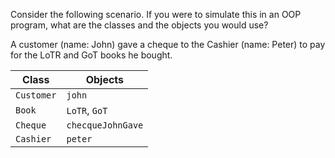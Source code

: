 <panel header="{{ icon_Q }} Identify Classes and Objects">
<question>

Consider the following scenario. If you were to simulate this in an OOP program, what are the classes and the objects you would use?

<tip-box> 
  
A customer (name: John) gave a cheque to the Cashier (name: Peter) to pay for the LoTR and GoT books he bought.

</tip-box>

<div slot="answer">

Class      | Objects
---------- | -------
`Customer` | `john`
`Book`     | `LoTR`, `GoT`
`Cheque`   | `checqueJohnGave`
`Cashier`  | `peter`

</div>

</question>
</panel>
